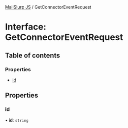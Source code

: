 [MailSlurp JS](../README.md) / GetConnectorEventRequest

# Interface: GetConnectorEventRequest

## Table of contents

### Properties

- [id](GetConnectorEventRequest.md#id)

## Properties

### id

• **id**: `string`
